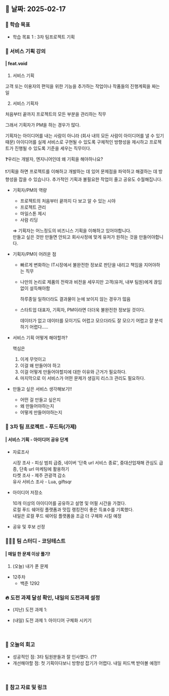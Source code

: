 ## 📅 날짜: 2025-02-17


### 💬 학습 목표

- 학습 목표 1 : 3차 팀프로젝트 기획


### 📒 서비스 기획 강의
#### | feat.void

1. 서비스 기획

고객 또는 이용자의 편익을 위한 기능을 추가하는 작업이나 작품들의 진행계획을 짜는 일

2. 서비스 기획자

처음부터 끝까지 프로젝트의 모든 부분을 관리하는 직무

그래서 기획자가 PM을 하는 경우가 많다.

기획자는 아이디어를 내는 사람이 아니라 (회사 내의 모든 사람이 아이디어를 낼 수 있기때문) 아이디어를 실제 서비스로 구현될 수 있도록 구체적인 방향성을 제시하고 프로젝트가 진행될 수 있도록 기준을 세우는 직무이다.

❓우리는 개발자, 엔지니어인데 왜 기획을 해야하나요?

❗️기획을 하면 프로젝트를 이해하고 개발하는 데 있어 문제점을 파악하고 해결하는 데 방향성을 잡을 수 있습니다. 추가적인 기획과 불필요한 작업이 줄고 공유도 수월해집니다.

- 기획자/PM의 역량 <br/>
    - 프로젝트의 처음부터 끝까지 다 보고 알 수 있는 시야 <br/>
    - 프로젝트 관리 <br/>
    - 마일스톤 제시 <br/>
    - 사람 리딩 <br/>
    
    ⇒ 기획자는 어느정도의 비즈니스 기획을 이해하고 있어야합니다. <br/>
    만들고 싶은 것만 만들면 안되고 회사사정에 맞게 유저가 원하는 것을 만들어야합니다.

- 기획자/PM이 어려운 점
    - 빠르게 변화하는 IT시장에서 불완전한 정보로 판단을 내리고 책임을 지어야하는 직무 <br/>
    - 나만의 논리로 제품의 전략과 비전을 세우지만 고객(유저, 내부 팀원)에게 끊임없이 설득해아함 <br/>
        
        하루종일 일하더라도 결과물이 눈에 보이지 않는 경우가 많음
        
    - 스타트업 대표자, 기획자, PM이라면 더더욱 불완전한 정보일 것이다.
        
        데이터가 없고 데이터를 모이기도 어렵고 모으더라도 잘 모으기 어렵고 잘 분석하기 어렵다…..
        

- 서비스 기획 어떻게 해야할까?
    
    핵심은 
    
    1. 이게 무엇이고 <br/>
    2. 이걸 왜 만들어야 하고 <br/>
    3. 이걸 어떻게 만들어야할지에 대한 이유와 근거가 필요하다. <br/>
    4. 마지막으로 이 서비스가 어떤 문제가 생길지 리스크 관리도 필요하다.

- 만들고 싶은 서비스 생각해보기!! <br/>
    - 어떤 걸 만들고 싶은지 <br/>
    - 왜 만들어야하는지 <br/>
    - 어떻게 만들어야하는지 <br/>


### 🍗 3차 팀 프로젝트 - 푸드득(가제)
#### | 서비스 기획 - 아이디어 공유 단계

- 자료조사

    시장 조사 - 피싱 범죄 급증, 네이버 '단축 url 서비스 종료', 중대산업재해 관심도 급증, 단축 url 마케팅에 활용하기 <br/>
    타켓 조사 - 제주 관광객 감소 <br/>
    유사 서비스 조사 - Lua, giftsqr <br/>

- 아이디어 저장소

    10개 이상의 아이디어를 공유하고 설명 및 어필 시간을 가졌다. <br/>
    로컬 푸드 쉐어링 플랫폼과 맛집 랭킹전이 좋은 득표수를 기록했다. <br/>
    내일은 로컬 푸드 쉐어링 플랫폼을 조금 더 구체화 시킬 예정

- 공유 및 후보 선정
    
### 🧑‍🧒‍🧒 팀 스터디 - 코딩테스트
#### | 매일 한 문제 이상 풀기!

1. (오늘) 내가 푼 문제

- 12주차
    - 백준 1292


### 🔥 도전 과제 달성 확인, 내일의 도전과제 설정
- (지난) 도전 과제 1:

- (내일) 도전 과제 1: 아이디어 구체화 시키기

<br/>

### 💭 오늘의 회고
- 성공적인 점: 3타 팀원분들과 잘 인사했다. (?? <br/>
- 개선해야할 점: 첫 기획이다보니 방향성 잡기가 어렵다. 내일 피드백 받아볼 예정!! <br/>

<br/>

### 📁 참고 자료 및 링크